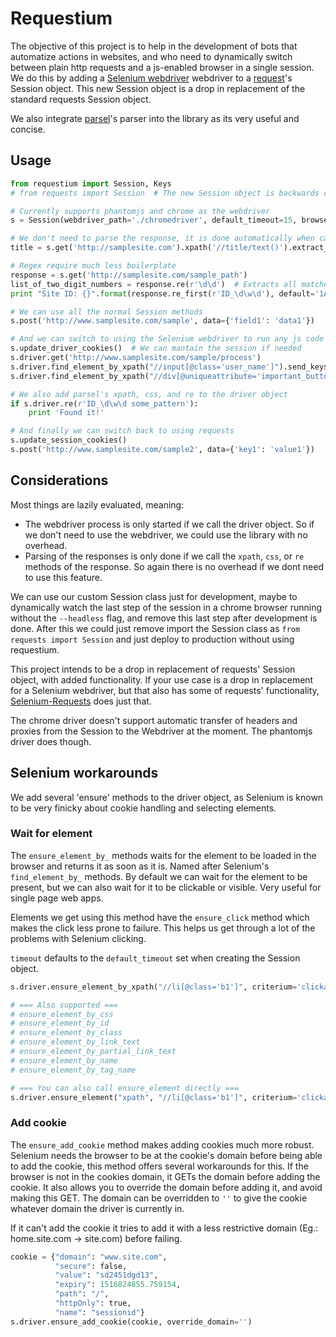 # Requestium

The objective of this project is to help in the development of bots that automatize actions in websites, and who need to dynamically switch between plain http requests and a js-enabled browser in a single session. We do this by adding a [Selenium webdriver](https://github.com/SeleniumHQ/selenium) webdriver to a [request](https://github.com/requests/requests)'s Session object. This new Session object is a drop in replacement of the standard requests Session object.

We also integrate [parsel](https://github.com/scrapy/parsel)'s parser into the library as its very useful and concise.

## Usage
```python
from requestium import Session, Keys
# from requests import Session  # The new Session object is backwards compatible with the old one.

# Currently supports phantomjs and chrome as the webdriver
s = Session(webdriver_path='./chromedriver', default_timeout=15, browser='chrome')

# We don't need to parse the response, it is done automatically when calling xpath, css or re
title = s.get('http://samplesite.com').xpath('//title/text()').extract_first(default='Sample Title')

# Regex require much less boilerplate
response = s.get('http://samplesite.com/sample_path')
list_of_two_digit_numbers = response.re(r'\d\d')  # Extracts all matches as a list
print "Site ID: {}".format(response.re_first(r'ID_\d\w\d'), default='1A1')  # Extracts the first match

# We can use all the normal Session methods
s.post('http://www.samplesite.com/sample', data={'field1': 'data1'})

# And we can switch to using the Selenium webdriver to run any js code
s.update_driver_cookies()  # We can mantain the session if needed
s.driver.get('http://www.samplesite.com/sample/process')
s.driver.find_element_by_xpath("//input[@class='user_name']").send_keys('James Bond', Keys.ENTER)
s.driver.find_element_by_xpath("//div[@uniqueattribute='important_button']").click()

# We also add parsel's xpath, css, and re to the driver object
if s.driver.re(r'ID_\d\w\d some_pattern'):
    print 'Found it!'

# And finally we can switch back to using requests
s.update_session_cookies()
s.post('http://www.samplesite.com/sample2', data={'key1': 'value1'})
```

## Considerations
Most things are lazily evaluated, meaning:
- The webdriver process is only started if we call the driver object. So if we don't need to use the webdriver, we could use the library with no overhead.
- Parsing of the responses is only done if we call the `xpath`, `css`, or `re` methods of the response. So again there is no overhead if we dont need to use this feature.

We can use our custom Session class just for development, maybe to dynamically watch the last step of the session in a chrome browser running without the `--headless` flag, and remove this last step after development is done. After this we could just remove import the Session class as `from requests import Session` and just deploy to production without using requestium.

This project intends to be a drop in replacement of requests' Session object, with added functionality. If your use case is a drop in replacement for a Selenium webdriver, but that also has some of requests' functionality, [Selenium-Requests](https://github.com/cryzed/Selenium-Requests) does just that.

The chrome driver doesn't support automatic transfer of headers and proxies from the Session to the Webdriver at the moment. The phantomjs driver does though.

## Selenium workarounds
We add several 'ensure' methods to the driver object, as Selenium is known to be very finicky about cookie handling and selecting elements.

### Wait for element
The `ensure_element_by_` methods waits for the element to be loaded in the browser and returns it as soon as it is. Named after Selenium's `find_element_by_` methods. By default we can wait for the element to be present, but we can also wait for it to be clickable or visible. Very useful for single page web apps.

Elements we get using this method have the `ensure_click` method which makes the click less prone to failure. This helps us get through a lot of the problems with Selenium clicking.

`timeout` defaults to the `default_timeout` set when creating the Session object.

```python
s.driver.ensure_element_by_xpath("//li[@class='b1']", criterium='clickable', timeout=5).ensure_click()

# === Also supported ===
# ensure_element_by_css
# ensure_element_by_id
# ensure_element_by_class
# ensure_element_by_link_text
# ensure_element_by_partial_link_text
# ensure_element_by_name
# ensure_element_by_tag_name

# === You can also call ensure_element directly ===
s.driver.ensure_element("xpath", "//li[@class='b1']", criterium='clickable', timeout=5)
```

### Add cookie
The `ensure_add_cookie` method makes adding cookies much more robust. Selenium needs the browser to be at the cookie's domain before being able to add the cookie, this method offers several workarounds for this. If the browser is not in the cookies domain, it GETs the domain before adding the cookie. It also allows you to override the domain before adding it, and avoid making this GET. The domain can be overridden to `''` to give the cookie whatever domain the driver is currently in.

If it can't add the cookie it tries to add it with a less restrictive domain (Eg.: home.site.com -> site.com) before failing.

```python
cookie = {"domain": "www.site.com",
          "secure": false,
          "value": "sd2451dgd13",
          "expiry": 1516824855.759154,
          "path": "/",
          "httpOnly": true,
          "name": "sessionid"}
s.driver.ensure_add_cookie(cookie, override_domain='')
```
